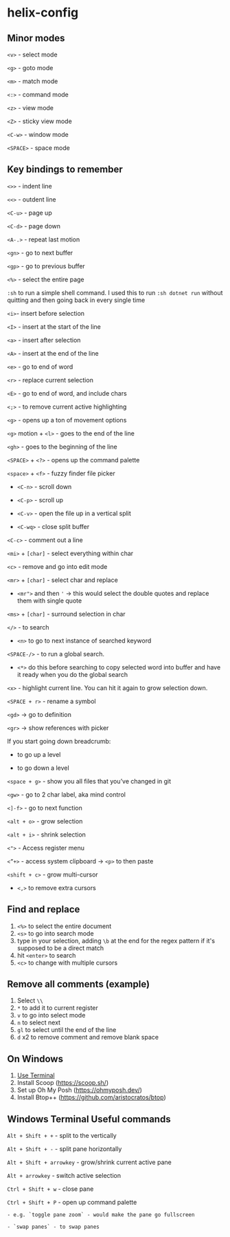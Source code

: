 # helix-config

## Minor modes

`<v>` - select mode

`<g>` - goto mode

`<m>` - match mode

`<:>` - command mode

`<z>` - view mode

`<Z>` - sticky view mode

`<C-w>` - window mode

`<SPACE>` - space mode

## Key bindings to remember

`<>>` - indent line

`<<>` - outdent line

`<C-u>` - page up

`<C-d>` - page down

`<A-.>` - repeat last motion

`<gn>` - go to next buffer

`<gp>` - go to previous buffer

`<%>` - select the entire page

`:sh` to run a simple shell command. I used this to run `:sh dotnet run` without quitting and then going back in every single time

`<i>`- insert before selection

`<I>` - insert at the start of the line

`<a>` - insert after selection

`<A>` - insert at the end of the line

`<e>` - go to end of word

`<r>` - replace current selection

`<E>` - go to end of word, and include chars

`<;>` - to remove current active highlighting

`<g>` - opens up a ton of movement options

`<g>` motion  + `<l>` - goes to the end of the line

`<gh>` -  goes to the beginning of the line

`<SPACE>` + `<?>` - opens up the command palette

`<space>` + `<f>` - fuzzy finder file picker

 -  `<C-n>` - scroll down

 -  `<C-p>` - scroll up

 -  `<C-v>` - open the file up in a vertical split

 -  `<C-wq>` -  close split buffer

`<C-c>` - comment out a line

`<mi>` + `[char]` - select everything within char

`<c>` - remove and go into edit mode

`<mr>` + `[char]` - select char and replace

 - `<mr">` and then `'` → this would select the double quotes and replace them with single quote

`<ms>` + `[char]` - surround selection in char

`</>` - to search
 - `<n>` to go to next instance of searched keyword

`<SPACE-/>` - to run a global search. 
- `<*>` do this before searching to copy selected word into buffer and have it ready when you do the global search

`<x>` - highlight current line. You can hit it again to grow selection down.

`<SPACE + r>` - rename a symbol

`<gd>` → go to definition

`<gr>` → show references with picker

If you start going down breadcrumb:

- <C-o> to go up a level

- <C-i> to go down a level

`<space + g>` - show you all files that you’ve changed in git

`<gw>` - go to 2 char label, aka mind control

`<]-f>` - go to next function

`<alt + o>` - grow selection

`<alt + i>` - shrink selection

`<">` - Access register menu

`<”+>` - access system clipboard → `<p>` to then paste 

`<shift + c>` - grow multi-cursor

- `<,>` to remove extra cursors 

## Find and replace

1. `<%>` to select the entire document
2. `<s>` to go into search mode
3. type in your selection, adding `\b` at the end for the regex pattern if it's supposed to be a direct match
4. hit `<enter>` to search
5. `<c>` to change with multiple cursors

## Remove all comments (example)

1. Select `\\`
2. `*` to add it to current register
3. `v` to go into select mode
4. `n` to select next
5. `gl` to select until the end of the line
6. `d` x2 to remove comment and remove blank space

## On Windows

1. [Use Terminal](https://apps.microsoft.com/detail/9n0dx20hk701?hl=en-US&gl=US)
2. Install Scoop (https://scoop.sh/)
3. Set up Oh My Posh (https://ohmyposh.dev/)
4. Install Btop++ (https://github.com/aristocratos/btop)

## Windows Terminal Useful commands

`Alt + Shift + +` - split to the vertically

`Alt + Shift + -` - split pane horizontally

`Alt + Shift + arrowkey` - grow/shrink current active pane

`Alt + arrowkey` - switch active selection

`Ctrl + Shift + w` - close pane

`Ctrl + Shift + P` - open up command palette

    - e.g. `toggle pane zoom` - would make the pane go fullscreen
    
    - `swap panes` - to swap panes
